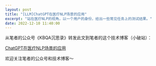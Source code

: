 ```yaml
---
layout: post
title: "[LLM]ChatGPT在医疗NLP场景的应用"
excerpt: "站在医疗NLP的视角，以一个用户的身份，给出一些常见任务上的测试结果。"
date: 2022-12-10 11:40:00
---
```


从笔者的公众号《KBQA沉思录》转发此文到笔者的这个技术博客（小破站）：

[ChatGPT在医疗NLP场景的应用](https://mp.weixin.qq.com/s?__biz=MzU2MTY2ODEzNA==&amp;mid=2247484505&amp;idx=1&amp;sn=60224f0e41071237b33710277979810f&amp;chksm=fc740d10cb0384066457dc5675e9a7921f7d7563cd90dc9e24f4607e0624b8ecc83b98c35620&token=1689877586&lang=zh_CN#rd)


欢迎关注笔者的公众号和技术博客～

